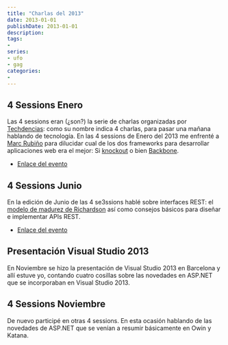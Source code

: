 ```yaml
---
title: "Charlas del 2013"
date: 2013-01-01
publishDate: 2013-01-01
description:
tags:
-
series:
- ufo
- gag
categories:
-
---
```


## 4 Sessions Enero

Las 4 sessions eran (¿son?) la serie de charlas organizadas por [Techdencias](http://techdencias.net/): como su nombre indica 4 charlas, para pasar una mañana hablando de tecnología. En las 4 sessions de Enero del 2013 me enfrenté a [Marc Rubiño](https://twitter.com/Marc_Rubino) para dilucidar cual de los dos frameworks para desarrollar aplicaciones web era el mejor: Si [knockout](https://knockoutjs.com/) o bien [Backbone](https://backbonejs.org).

* [Enlace del evento](http://techdencias.net/2013/01/06/four-sessions-enero-2013/)

## 4 Sessions Junio

En la edición de Junio de las 4 se3ssions hablé sobre interfaces REST: el [modelo de madurez de Richardson](https://martinfowler.com/articles/richardsonMaturityModel.html) así como consejos básicos para diseñar e implementar APIs REST.

* [Enlace del evento](http://techdencias.net/2013/06/06/four-sessions-junio-2013/)

## Presentación Visual Studio 2013

En Noviembre se hizo la presentación de Visual Studio 2013 en Barcelona y allí estuve yo, contando cuatro cosillas sobre las novedades en ASP.NET que se incorporaban en Visual Studio 2013.

## 4 Sessions Noviembre

De nuevo participé en otras 4 sessions. En esta ocasión hablando de las novedades de ASP.NET que se venían a resumir básicamente en Owin y Katana.